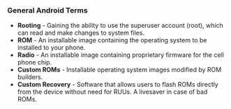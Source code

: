 ### General Android Terms

* **Rooting** - Gaining the ability to use the superuser account (root), which can read and make changes to system files.
* **ROM** - An installable image containing the operating system to be installed to your phone.
* **Radio** - An installable image containing proprietary firmware for the cell phone chip.
* **Custom ROMs** - Installable operating system images modified by ROM builders.
* **Custom Recovery** - Software that allows users to flash ROMs directly from the device without need for RUUs. A livesaver in case of bad ROMs.
